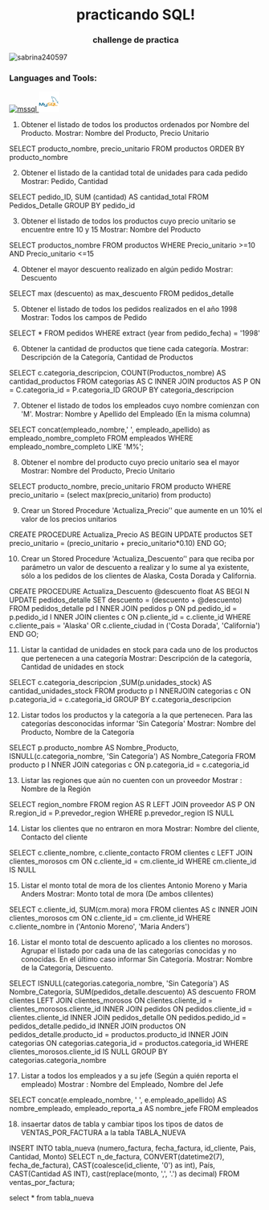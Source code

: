 <h1 align="center">practicando SQL!</h1>
<h3 align="center">challenge de practica</h3>

<p align="left"> <img src="https://komarev.com/ghpvc/?username=sabrina240597&label=Profile%20views&color=0e75b6&style=flat" alt="sabrina240597" /> </p>

<h3 align="left">Languages and Tools:</h3>
<p align="left"> <a href="https://www.microsoft.com/en-us/sql-server" target="_blank" rel="noreferrer"> <img src="https://www.svgrepo.com/show/303229/microsoft-sql-server-logo.svg" alt="mssql" width="40" height="40"/> </a> <a href="https://www.mysql.com/" target="_blank" rel="noreferrer"> <img src="https://raw.githubusercontent.com/devicons/devicon/master/icons/mysql/mysql-original-wordmark.svg" alt="mysql" width="40" height="40"/> </a> </p>


1) Obtener el listado de todos los productos ordenados por Nombre del Producto.
   Mostrar: Nombre del Producto, Precio Unitario

SELECT producto_nombre, precio_unitario
FROM productos
ORDER BY producto_nombre


2) Obtener el listado de la cantidad total de unidades para cada pedido  
   Mostrar: Pedido, Cantidad

SELECT pedido_ID, 
SUM (cantidad) AS cantidad_total
FROM Pedidos_Detalle
GROUP BY pedido_id


3) Obtener el listado de todos los productos cuyo precio unitario se encuentre entre 10 y 15
   Mostrar: Nombre del Producto

 SELECT productos_nombre
 FROM productos
 WHERE Precio_unitario >=10 AND Precio_unitario <=15


4) Obtener el mayor descuento realizado en algún pedido
   Mostrar: Descuento

SELECT max (descuento) as max_descuento
FROM pedidos_detalle


5) Obtener el listado de todos los pedidos realizados en el año 1998
   Mostrar: Todos los campos de Pedido
   
SELECT *
FROM pedidos
WHERE  extract (year from pedido_fecha) = '1998'


6) Obtener la cantidad de productos que tiene cada categoría. 
  Mostrar: Descripción de la Categoría, Cantidad de Productos

SELECT c.categoria_descripcion, COUNT(Productos_nombre) AS cantidad_productos
FROM categorias AS C
INNER JOIN productos AS P 
ON = C.categoria_id = P.categoria_ID
GROUP BY categoria_descripcion


7) Obtener el listado  de todos los empleados cuyo nombre comienzan con 'M'.
   Mostrar: Nombre y Apellido del Empleado (En la misma columna)

SELECT concat(empleado_nombre,' ', empleado_apellido) as empleado_nombre_completo
FROM empleados
WHERE empleado_nombre_completo LIKE 'M%';


8) Obtener el nombre del producto cuyo precio unitario sea el mayor
   Mostrar: Nombre del Producto, Precio Unitario

SELECT  producto_nombre, precio_unitario
FROM producto
WHERE precio_unitario = (select max(precio_unitario) from producto)


9)  Crear un Stored Procedure 'Actualiza_Precio’' que aumente en un 10% el valor de los precios unitarios

CREATE PROCEDURE Actualiza_Precio
AS 
BEGIN
UPDATE productos SET precio_unitario = (precio_unitario + precio_unitario*0.10)
END
GO;


10) Crear un Stored Procedure 'Actualiza_Descuento’' para que reciba por parámetro un valor de descuento a realizar y lo sume al ya existente, sólo a los pedidos de los clientes de Alaska, Costa Dorada y California.

CREATE PROCEDURE Actualiza_Descuento @descuento float
AS 
BEGI N 
UPDATE pedidos_detalle
SET descuento = (descuento + @descuento)
FROM pedidos_detalle pd
I NNER JOIN pedidos p
ON pd.pedido_id = p.pedido_id
I NNER JOIN clientes c
ON p.cliente_id = c.cliente_id
WHERE c.cliente_pais = 'Alaska'
OR c.cliente_ciudad in ('Costa Dorada', 'California') 
END
GO;


11) Listar la cantidad de unidades en stock para cada uno de los productos que pertenecen a una categoría
    Mostrar:  Descripción de la categoría, Cantidad de unidades en stock

SELECT c.categoria_descripcion ,SUM(p.unidades_stock) AS cantidad_unidades_stock
FROM producto p
I NNERJOIN categorias c
ON p.categoria_id = c.categoria_id
GROUP BY c.categoria_descripcion


12) Listar todos los productos y la categoría a la que pertenecen. Para las categorías desconocidas informar 'Sin Categoría'
    Mostrar: Nombre del Producto, Nombre de la Categoría  

SELECT  p.producto_nombre AS Nombre_Producto,
ISNULL(c.categoria_nombre, 'Sin Categoría') AS Nombre_Categoría
FROM producto p
I NNER JOIN categorias c
ON p.categoria_id = c.categoria_id


13) Listar las regiones que aún no cuenten con un proveedor
    Mostrar : Nombre de la Región

SELECT  region_nombre
FROM  region AS R
LEFT JOIN  proveedor AS P
ON R.region_id = P.prevedor_region
WHERE  p.prevedor_region IS NULL


14) Listar los clientes que no entraron en mora
    Mostrar: Nombre del cliente, Contacto del cliente

SELECT c.cliente_nombre, c.cliente_contacto
FROM  clientes c
LEFT JOIN clientes_morosos cm
ON c.cliente_id = cm.cliente_id
WHERE cm.cliente_id IS NULL


15) Listar el monto total de mora de los clientes Antonio Moreno y Maria Anders
    Mostrar: Monto total de mora (De ambos clilentes)

SELECT c.cliente_id, SUM(cm.mora) mora
FROM clientes AS c
INNER JOIN clientes_morosos cm
ON c.cliente_id = cm.cliente_id
WHERE c.cliente_nombre in ('Antonio Moreno', 'Maria Anders')

 
16) Listar el monto total de descuento aplicado a los clientes no morosos. Agrupar el listado por cada una de las categorías conocidas y no conocidas. En el último caso informar Sin Categoría.
Mostrar: Nombre de la Categoría, Descuento.

SELECT ISNULL(categorias.categoria_nombre, 'Sin Categoría') AS Nombre_Categoría, SUM(pedidos_detalle.descuento) AS descuento
FROM clientes
LEFT JOIN clientes_morosos
ON clientes.cliente_id = clientes_morosos.cliente_id
INNER JOIN pedidos
ON pedidos.cliente_id = clientes.cliente_id
INNER JOIN pedidos_detalle
ON pedidos.pedido_id = pedidos_detalle.pedido_id
INNER JOIN productos
ON pedidos_detalle.producto_id = productos.producto_id
INNER JOIN categorias
ON categorias.categoria_id = productos.categoria_id
WHERE clientes_morosos.cliente_id IS NULL
GROUP BY categorias.categoria_nombre


17)  Listar a todos los empleados y a su jefe (Según a quién reporta el empleado)
    Mostrar : Nombre del Empleado, Nombre del Jefe

SELECT concat(e.empleado_nombre, ' ', e.empleado_apellido) AS nombre_empleado, empleado_reporta_a AS nombre_jefe
FROM empleados


18) insaertar datos de tabla y cambiar tipos los tipos de datos de VENTAS_POR_FACTURA a la tabla TABLA_NUEVA

INSERT INTO tabla_nueva
(numero_factura, fecha_factura, id_cliente, Pais, Cantidad, Monto)
SELECT 
    n_de_factura, 
    CONVERT(datetime2(7), fecha_de_factura), 
    CAST(coalesce(id_cliente, '0') as int), 
    País,
    CAST(Cantidad AS INT), 
    cast(replace(monto, ',', '.') as decimal)
FROM ventas_por_factura;

select *
from tabla_nueva

